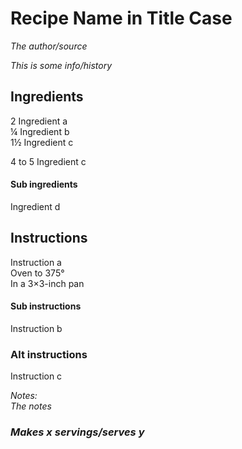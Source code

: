 # Recipe Name in Title Case
*The author/source*  

*This is some info/history*  

## Ingredients
2 Ingredient a  
&frac14; Ingredient b  
1&frac12; Ingredient c  
 
4 to 5 Ingredient c  
<!-- TODO: standardize ingredient measurement abbreviations -->
#### Sub ingredients
Ingredient d  

## Instructions
Instruction a  
Oven to 375&deg;  
In a 3&times;3-inch pan

#### Sub instructions
Instruction b  

### Alt instructions
Instruction c  

*Notes:*  
*The notes*  

<!-- Extra random info goes here
and here -->

### *Makes x servings/serves y*